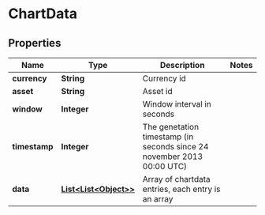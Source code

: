 # ChartData

## Properties
Name | Type | Description | Notes
------------ | ------------- | ------------- | -------------
**currency** | **String** | Currency id | 
**asset** | **String** | Asset id | 
**window** | **Integer** | Window interval in seconds | 
**timestamp** | **Integer** | The genetation timestamp (in seconds since 24 november 2013 00:00 UTC) | 
**data** | [**List&lt;List&lt;Object&gt;&gt;**](List.md) | Array of chartdata entries, each entry is an array | 
